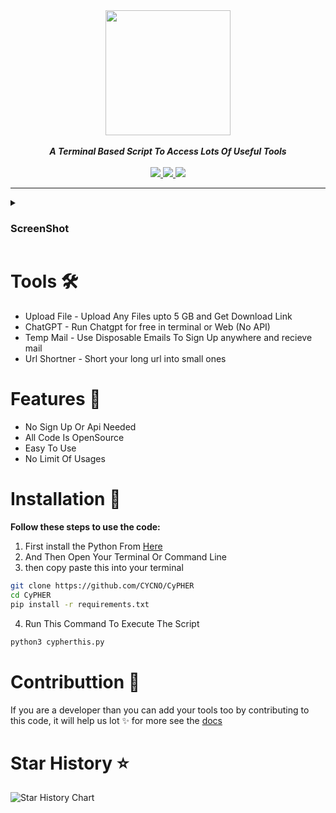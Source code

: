 <div align="center">
<img src="https://i.imgur.com/jzgV4IF.png" height="200" >
<br>
<br>
<strong><i>A Terminal Based Script To Access Lots Of Useful Tools</i></strong>
<br>
<br>
<a href="https://www.python.org/">
<img src="https://img.shields.io/badge/MADE%20WITH-PYTHON-red?logoColor=red&logo=Python&style=for-the-badge">
</a>
<a href="/stargazers">
<img src="https://img.shields.io/github/stars/CYCNO/CyPHER?logo=adguard&style=for-the-badge">
</a>
<a href="/graphs/contributors">
<img src="https://img.shields.io/github/contributors/CYCNO/CyPHER?style=for-the-badge&color=green&logo=GitHub">
</a>
</div>

---
<details>
  <summary><h3>ScreenShot</h3></summary>
  <img src="https://i.imgur.com/u6fHapc.png" height="400" >
</details>

# Tools 🛠
- Upload File - Upload Any Files upto 5 GB and Get Download Link
- ChatGPT - Run Chatgpt for free in terminal or Web (No API)
- Temp Mail - Use Disposable Emails To Sign Up anywhere and recieve mail
- Url Shortner - Short your long url into small ones

# Features 🏅
- No Sign Up Or Api Needed
- All Code Is OpenSource
- Easy To Use
- No Limit Of Usages

# Installation 🧩

**Follow these steps to use the code:**

  1. First install the Python From [Here](https://www.python.org/)
  2. And Then Open Your Terminal Or Command Line
  3. then copy paste this into your terminal
  ```bash
  git clone https://github.com/CYCNO/CyPHER
  cd CyPHER
  pip install -r requirements.txt
  ```
  4. Run This Command To Execute The Script
  ```bash
  python3 cypherthis.py
  ```

# Contributtion 🤝
If you are a developer than you can add your tools too by contributing to this code, it will help us lot ✨ for more see the [docs](https://github.com/CYCNO/CyPHER/blob/main/docs/contribution.md)

# Star History ⭐
<picture>
  <source media="(prefers-color-scheme: dark)" srcset="https://api.star-history.com/svg?repos=CYCNO/CyPHER&type=Date&theme=dark" />
  <img alt="Star History Chart" src="https://api.star-history.com/svg?repos=CYCNO/CyPHER&&type=Date" />
</picture>
